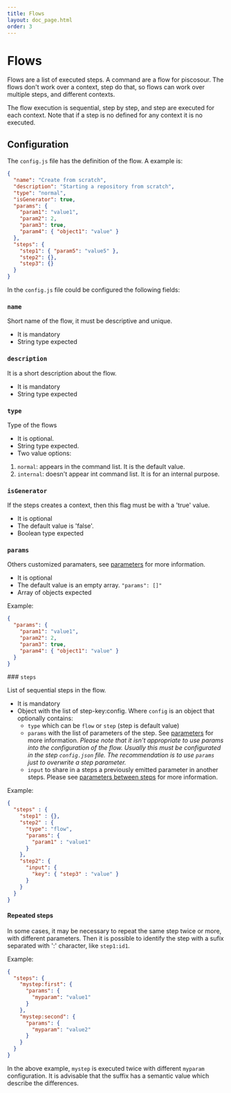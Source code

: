 ```yaml
---
title: Flows
layout: doc_page.html
order: 3
---
```


# Flows

Flows are a list of executed steps. A command are a flow for piscosour. The flows don't work over a context, step do that, so flows can work over multiple steps, and different contexts. 

The flow execution is sequential, step by step, and step are executed for each context. Note that if a step is no defined for any context it is no executed.

## Configuration

The `config.js` file has the definition of the flow. A example is:

```json
{
  "name": "Create from scratch",
  "description": "Starting a repository from scratch",
  "type": "normal",
  "isGenerator": true,
  "params": {
    "param1": "value1",
    "param2": 2,
    "param3": true,
    "param4": { "object1": "value" }
  },
  "steps": {
    "step1": { "param5": "value5" },
    "step2": {},
    "step3": {}
  }
}
```

In the `config.js` file could be configured the following fields:

### `name`

Short name of the flow, it must be descriptive and unique.

- It is mandatory
- String type expected

### `description`

It is a short description about the flow.

- It is mandatory
- String type expected

### `type`

Type of the flows

- It is optional.
- String type expected.
- Two value options:
 1. `normal`: appears in the command list. It is the default value.
 1. `internal`: doesn't appear int command list. It is for an internal purpose.

### `isGenerator`

If the steps creates a context, then this flag must be with a 'true' value.

- It is optional
- The default value is 'false'.
- Boolean type expected

### `params`

Others customized paramaters, see [parameters](./05-parameters.html) for more information.

- It is optional
- The default value is an empty array. `"params": []"`
- Array of objects expected

Example:

```json
{
  "params": {
    "param1": "value1",
    "param2": 2,
    "param3": true,
    "param4": { "object1": "value" }
  }
}
```

### `steps`

List of sequential steps in the flow.

- It is mandatory
- Object with the list of step-key:config. Where `config` is an object that optionally contains:
  * `type` which can be `flow` or `step` (step is default value)
  * `params` with the list of parameters of the step. See [parameters](./05-parameters.html) for more information. *Please note that it isn't appropriate to use params into the configuration of the flow. Usually this must be configurated in the step `config.json` file. The recommendation is to use `params` just to overwrite a step parameter.*
  * `input` to share in a steps a previously emitted parameter in another steps. Please see [parameters between steps](./08-parameters-between-steps) for more information.

Example:

```json
{
  "steps" : {
    "step1" : {},
    "step2" : {
      "type": "flow",
      "params": {
        "param1" : "value1"
      }
    },
    "step2": {
      "input": {
        "key": { "step3" : "value" }
      }
    }
  }
}
```

#### Repeated steps

In some cases, it may be necessary to repeat the same step twice or more, with different parameters. Then it is possible to identify the step with a sufix separated with ':' character, like `step1:id1`.

Example:

```json
{
  "steps": {
    "mystep:first": {
      "params": {
        "myparam": "value1"
      }
    },
    "mystep:second": {
      "params": {
        "myparam": "value2"
      }
    }
  }
}
```

In the above example, `mystep` is executed twice with different `myparam` configuration. It is advisable that the suffix has a semantic value which describe the differences.
